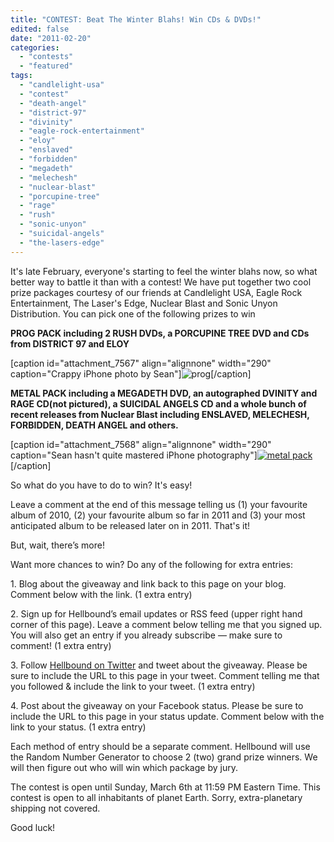 ```yaml
---
title: "CONTEST: Beat The Winter Blahs! Win CDs & DVDs!"
edited: false
date: "2011-02-20"
categories:
  - "contests"
  - "featured"
tags:
  - "candlelight-usa"
  - "contest"
  - "death-angel"
  - "district-97"
  - "divinity"
  - "eagle-rock-entertainment"
  - "eloy"
  - "enslaved"
  - "forbidden"
  - "megadeth"
  - "melechesh"
  - "nuclear-blast"
  - "porcupine-tree"
  - "rage"
  - "rush"
  - "sonic-unyon"
  - "suicidal-angels"
  - "the-lasers-edge"
---
```


It's late February, everyone's starting to feel the winter blahs now, so what better way to battle it than with a contest! We have put together two cool prize packages courtesy of our friends at Candlelight USA, Eagle Rock Entertainment, The Laser's Edge, Nuclear Blast and Sonic Unyon Distribution. You can pick one of the following prizes to win

**PROG PACK including 2 RUSH DVDs, a PORCUPINE TREE DVD and CDs from DISTRICT 97 and ELOY**

\[caption id="attachment\_7567" align="alignnone" width="290" caption="Crappy iPhone photo by Sean"\]![](http://www.hellbound.ca/wp-content/uploads/2011/02/prog-e1298213224456-290x388.jpg "prog")\[/caption\]

**METAL PACK including a MEGADETH DVD, an autographed DVINITY and RAGE CD(not pictured), a SUICIDAL ANGELS CD and a whole bunch of recent releases from Nuclear Blast including ENSLAVED, MELECHESH, FORBIDDEN, DEATH ANGEL and others.**

\[caption id="attachment\_7568" align="alignnone" width="290" caption="Sean hasn't quite mastered iPhone photography"\][![](http://www.hellbound.ca/wp-content/uploads/2011/02/metal-pack-290x216.jpg "metal pack")](http://www.hellbound.ca/wp-content/uploads/2011/02/metal-pack.jpg)\[/caption\]

So what do you have to do to win? It's easy!

Leave a comment at the end of this message telling us (1) your favourite album of 2010, (2) your favourite album so far in 2011 and (3) your most anticipated album to be released later on in 2011. That's it!

But, wait, there’s more!

Want more chances to win? Do any of the following for extra entries:

1\. Blog about the giveaway and link back to this page on your blog. Comment below with the link. (1 extra entry)

2\. Sign up for Hellbound’s email updates or RSS feed (upper right hand corner of this page). Leave a comment below telling me that you signed up. You will also get an entry if you already subscribe — make sure to comment! (1 extra entry)

3\. Follow [Hellbound on Twitter](http://twitter.com/hellboundmetal) and tweet about the giveaway. Please be sure to include the URL to this page in your tweet. Comment telling me that you followed & include the link to your tweet. (1 extra entry)

4\. Post about the giveaway on your Facebook status. Please be sure to include the URL to this page in your status update. Comment below with the link to your status. (1 extra entry)

Each method of entry should be a separate comment. Hellbound will use the Random Number Generator to choose 2 (two) grand prize winners. We will then figure out who will win which package by jury.

The contest is open until Sunday, March 6th at 11:59 PM Eastern Time. This contest is open to all inhabitants of planet Earth. Sorry, extra-planetary shipping not covered.

Good luck!
